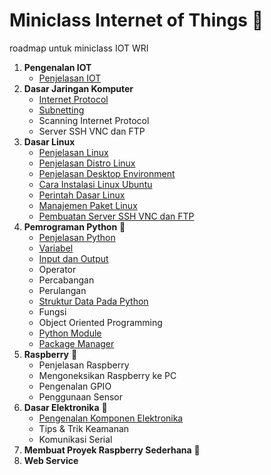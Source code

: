 # Miniclass Internet of Things :satellite:

roadmap untuk miniclass IOT WRI

1.  **Pengenalan IOT**
    - [Penjelasan IOT](materi/topik1/penjelasan-iot.md)
2.  **Dasar Jaringan Komputer**
    - [Internet Protocol](materi/topik2/internet-protokol.md)
    - [Subnetting](materi/topik2/apa-itu-subnetting.md)
    - Scanning Internet Protocol
    - Server SSH VNC dan FTP
3.  **Dasar Linux**
    - [Penjelasan Linux](materi/topik3/penjelasan-linux.md)
    - [Penjelasan Distro Linux](materi/topik3/penjelasan-distro-linux.md)
    - [Penjelasan Desktop Environment](materi/topik3/penjelasan-desktop-environment.md)
    - [Cara Instalasi Linux Ubuntu](materi/topik3/installasi.md)
    - [Perintah Dasar Linux](materi/topik3/perintah-dasar.md)
    - [Manajemen Paket Linux](materi/topik3/paket-linux.md)
    - [Pembuatan Server SSH VNC dan FTP](materi/topik3/pembuatan-server-ssh-vnc-ftp.md)
4.  **Pemrograman Python** :snake:
    - [Penjelasan Python](materi/topik4/intro-python.md)
    - [Variabel](materi/topik4/variabel/variabel.md)
    - [Input dan Output](materi/topik4/input-output/io.md)
    - Operator
    - Percabangan
    - Perulangan
    - [Struktur Data Pada Python](materi/topik4/struktur-data-pada-python.md)
    - Fungsi
    - Object Oriented Programming
    - [Python Module](materi/topik4/importing-module.md)
    - [Package Manager](materi/topik4/package-manager.md)
5.  **Raspberry** :strawberry:
    - Penjelasan Raspberry
    - Mengoneksikan Raspberry ke PC
    - Pengenalan GPIO
    - Penggunaan Sensor
6.  **Dasar Elektronika** :electric_plug:
    - [Pengenalan Komponen Elektronika](materi/topik6/pengenalan-komponen2-elektronik.md)
    - Tips & Trik Keamanan
    - Komunikasi Serial
7.  **Membuat Proyek Raspberry Sederhana** :strawberry:
8.  **Web Service**
